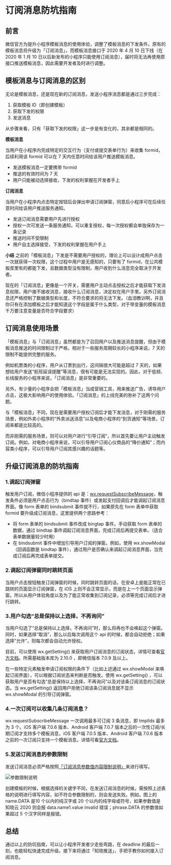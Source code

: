 # 订阅消息防坑指南

## 前言
微信官方为提升小程序模板消息的使用体验，调整了模板消息的下发条件。原有的模板消息将升级为「订阅消息」，而模板消息接口于 2020 年 4 月 10 日下线（在 2020 年 1 月 10 日以后新发布的小程序只能使用订阅消息），届时将无法再使用原接口推送模板消息，因此需要开发者及时进行调整。

## 模板消息与订阅消息的区别
无论是模板消息，还是现在新的订阅消息，发送小程序消息都是通过三步完成：

1. 获取模板 ID（即创建模板）
2. 获取下发的权限
3. 发送消息

从步骤来看，只有「获取下发的权限」这一步是有变化的，其余都是相同的。

**模板消息**

当用户在小程序内完成特定的交互行为（支付或提交表单行为）来收集 formid，后续利用该 formid 可以在 7 天内任意时间给该用户推送模板消息。

* 发送模板消息一定要携带 formid
* 推送的有效时间为 7 天
* 用户只能被动选择接收，下发的权利掌握在开发者手上

**订阅消息**

当用户在小程序内点击特定按钮后会弹出申请订阅弹窗，同意后小程序可在后续任意时间给该用户推送服务通知。

* 发送订阅消息需要用户先进行授权
* 授权一次可发送一条服务通知，可以重复授权，每一次授权都会单独保存为一条记录
* 推送时间不受限制
* 用户自主选择接受，下发的权利掌握在用户手上

**小结**
之前的「模板消息」下发是不需要用户授权的，理论上可以设计成用户点击一次就获得一次权限，这个过程中用户是无感知的，只要有了 formid，在公共模板库里有的都能下发，且数据类型没有限制，用户收到什么消息完全取决于开发者。

现在的「订阅消息」更像是一个开关，需要用户主动点击授权之后才能获取下发消息权限，用户接不接收消息，接收什么订阅消息，决定权在用户手里。另外订阅消息还严格控制了数据类型和长度，不符合要求的将无法下发。（血泪教训啊，并且你只有在添加模板之后才能知道这个字段是属于什么类型，对于带变量的模板消息千万要注意变量是否符合字段要求）

## 订阅消息使用场景
「模板消息」与「订阅消息」虽然都是为了召回用户以及推送消息提醒，但由于模板消息推送的时间限制过于严格，相对于一些服务周期较长的小程序来说，7 天的限制不能提供完整的服务。

例如机票类的小程序，用户从订票到出行，这间隔很大可能是超过 7 天的，如果想给用户发送“航班延误提醒”等消息，很有可能是无法实现的。因此，对于低频、长线服务的小程序来说，「订阅消息」是非常重要的。

另外，有少量的小程序会把「模板消息」当成营销工具，用来推送广告，诱导用户点击，这极大影响用户的使用体验。「订阅消息」的上线完美的弥补了这两个问题。

与「模板消息」不同，现在是需要用户授权订阅后才能下发消息，对于刚需的服务场景，例如外卖小程序的“外卖派送消息”以及电商小程序的“到货通知”等场景，订阅率都是比较高的。

而非刚需的服务场景，则可以对用户进行“引导订阅”，所以首先要让用户主动触发订阅。例如，对电商小程序来说，可以引导用户订阅心仪商品的“降价通知”；而内容类小程序，可以引导用户订阅其感兴趣的话题等。

## 升级订阅消息的防坑指南

### 1.调起订阅弹窗
触发用户订阅，微信小程序提供的 api 是：[wx.requestSubscribeMessage](https://developers.weixin.qq.com/miniprogram/dev/api/open-api/subscribe-message/wx.requestSubscribeMessage.html)，触发条件必须是用户点击行为（bindtap 事件）或发起支付回调后才能调起订阅消息界面。像 form 表单的 bindsubmit 事件就不行，如果原先在 form 表单中获取 formid 要升级成订阅消息，这里提供两个思路参考：

* 将 form 表单的 bindsubmit 事件改成 bingtap 事件。手动获取 form 表单的数据，通过 bindtap 事件调起订阅消息界面，完成订阅后再提交表单。（适合表单数据量较少时用）
* 在 bindsubmit 事件中增加引导用户订阅的弹窗。例如，使用 wx.showModal（回调函数是 bindtap 事件），通过用户是否确认来调起订阅消息界面，当完成订阅后再完成表单提交。

### 2.调起订阅弹窗同时跳转页面
当用户点击按钮触发订阅弹窗的时候，同时跳转页面的话，在安卓上是能正常在已跳转的页面显示订阅弹窗，在 iOS 上则不会正常显示，而是在上一个页面显示弹窗。所以从用户体验角度以及为了能正常收集到订阅记录，必须等完成订阅后才进行跳转。

### 3.用户勾选“总是保持以上选择，不再询问”
当用户勾选了“总是保持以上选择，不再询问”时，那么将再也不会唤起这个弹窗。同时，如果选择“取消”，那么以后每次调用这个 api 的时候，都会自动拒绝；如果选择“允许”，则每次都会自动允许授权。

目前，可以使用 wx.getSetting() 来获取用户订阅消息的订阅状态，详情可查看[官方文档](https://developers.weixin.qq.com/miniprogram/dev/api/open-api/setting/wx.getSetting.html)。所需基础版本库为 2.10.0 ，即微信版本 7.0.9 及以上。

在一些特定元素触发申请订阅权限的条件下（比如上述通过 wx.showModal 来唤起订阅界面），可以根据订阅状态来判断是否触发。使用 wx.getSetting() ，可以获取用户是否有勾选“总是保持以上选择，不再询问”以及对该条订阅消息的订阅状态。当 wx.getSetting() 返回用户拒绝订阅该条订阅消息就不显示 wx.showModal 的引导订阅弹窗。

### 4.一次订阅可以收集几条订阅消息？
wx.requestSubscribeMessage 一次调用最多可订阅 3 条消息，即 tmplIds 最多为 3 个。iOS 客户端 7.0.6 版本、Android 客户端 7.0.7 版本之后的一次性订阅/长期订阅才支持多个模板消息，iOS 客户端 7.0.5 版本、Android 客户端 7.0.6 版本之前的一次订阅只支持一个模板消息。详情可看[官方文档](https://developers.weixin.qq.com/miniprogram/dev/api/open-api/subscribe-message/wx.requestSubscribeMessage.html)。

### 5.发送订阅消息的参数限制
发送订阅消息必须严格按照[「订阅消息参数值内容限制说明」](https://developers.weixin.qq.com/miniprogram/dev/api-backend/open-api/subscribe-message/subscribeMessage.send.html)来进行填写。

![参数限制说明](../../images/practice/subscribe-message/params.png)

创建模板的时候，根据选择的关键字不同，在发送订阅消息的时候，需按照上述表格的说明进行填写内容，如不符合参数限制的，则会发送失败。例如，图上的 name.DATA 是10 个以内的纯汉字或 20 个以内的纯字母或符号，如果参数值是 知晓云 2020 则会报 data.name1.value invalid 错误；phrase.DATA 的参数值如果超过 5 个汉字同样是报错。

## 总结
通过以上的防坑指南，可以让小程序开发者少走些弯路，在 deadline 的最后一刻，也能轻松快速完成升级。接下来将通过「知晓推送」，手把手教你如何接入订阅消息。